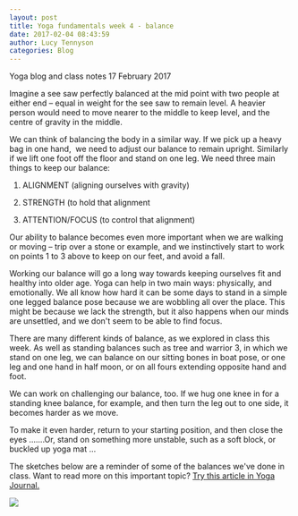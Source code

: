 ```yaml
---
layout: post
title: Yoga fundamentals week 4 - balance
date: 2017-02-04 08:43:59
author: Lucy Tennyson
categories: Blog
---
```



Yoga blog and class notes 17 February 2017&nbsp;

Imagine a see saw perfectly balanced at the mid point with two people at either end – equal in weight for the see saw to remain level. A heavier person would need to move nearer to the middle to keep level, and the centre of gravity in the middle.

We can think of balancing the body in a similar way. If we pick up a heavy bag in one hand, &nbsp;we need to adjust our balance to remain upright. Similarly if we lift one foot off the floor and stand on one leg. We need three main things to keep our balance:

1. ALIGNMENT (aligning ourselves with gravity)

2. STRENGTH (to hold that alignment

3. ATTENTION/FOCUS (to control that alignment)

Our ability to balance becomes even more important when we are walking or moving – trip over a stone or example, and we instinctively start to work on points 1 to 3 above to keep on our feet, and avoid a fall.

Working our balance will go a long way towards keeping ourselves fit and healthy into older age. Yoga can help in two main ways: physically, and emotionally. We all know how hard it can be some days to stand in a simple one legged balance pose because we are wobbling all over the place. This might be because we lack the strength, but it also happens when our minds are unsettled, and we don't seem to be able to find focus.

There are many different kinds of balance, as we explored in class this week. As well as standing balances such as tree and warrior 3, in which we stand on one leg, we can balance on our sitting bones in boat pose, or one leg and one hand in half moon, or on all fours extending opposite hand and foot.

We can work on challenging our balance, too. If we hug one knee in for a standing knee balance, for example, and then turn the leg out to one side, it becomes harder as we move.

To make it even harder, return to your starting position, and then close the eyes …….Or, stand on something more unstable, such as a soft block, or buckled up yoga mat …

The sketches below are a reminder of some of the balances we've done in class. Want to read more on this important topic?&nbsp;[Try this article in Yoga Journal.](http://www.yogajournal.com/article/practice-section/help-for-standing-balances-take-a-stand/)

![](/userfiles/yogablog17fed.jpg)

&nbsp;

&nbsp;